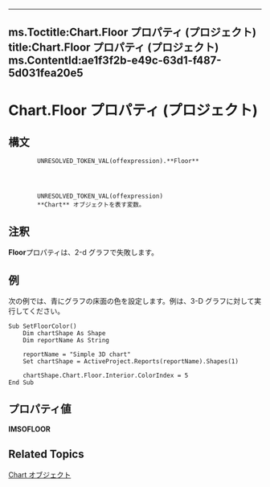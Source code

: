 
---
ms.Toctitle:Chart.Floor プロパティ (プロジェクト)
title:Chart.Floor プロパティ (プロジェクト)
ms.ContentId:ae1f3f2b-e49c-63d1-f487-5d031fea20e5
---
# Chart.Floor プロパティ (プロジェクト)





## 構文

            UNRESOLVED_TOKEN_VAL(offexpression).**Floor**




            UNRESOLVED_TOKEN_VAL(offexpression)
            **Chart** オブジェクトを表す変数。



## 注釈
**Floor**プロパティは、2-d グラフで失敗します。



## 例
次の例では、青にグラフの床面の色を設定します。例は、3-D グラフに対して実行してください。

```vba
Sub SetFloorColor()
    Dim chartShape As Shape
    Dim reportName As String
    
    reportName = "Simple 3D chart"
    Set chartShape = ActiveProject.Reports(reportName).Shapes(1)
    
    chartShape.Chart.Floor.Interior.ColorIndex = 5
End Sub
```




## プロパティ値
**IMSOFLOOR**



## Related Topics

[Chart オブジェクト](810d4ec1-69d2-c432-b9da-57042b783b85.md)




